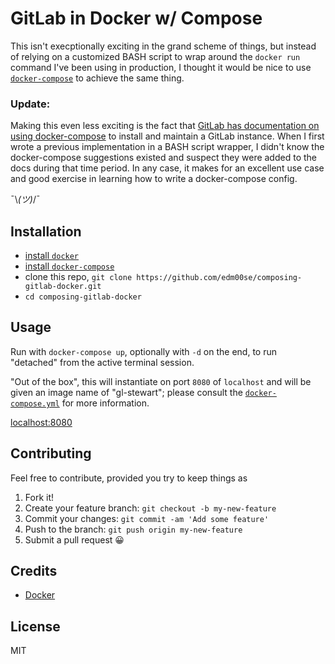 # GitLab in Docker w/ Compose

This isn't execptionally exciting in the grand scheme of things, but instead of relying on a customized BASH script to wrap around the `docker run` command I've been using in production, I thought it would be nice to use [`docker-compose`](https://docs.docker.com/compose/) to achieve the same thing.

### Update:

Making this even less exciting is the fact that [GitLab has documentation on using docker-compose](https://docs.gitlab.com/omnibus/docker/#install-gitlab-using-docker-compose) to install and maintain a GitLab instance. When I first wrote a previous implementation in a BASH script wrapper, I didn't know the docker-compose suggestions existed and suspect they were added to the docs during that time period. In any case, it makes for an excellent use case and good exercise in learning how to write a docker-compose config.

¯\\_(ツ)_/¯

## Installation

- [install `docker`](https://www.docker.com/)
- [install `docker-compose`](https://docs.docker.com/compose/install/)
- clone this repo, `git clone https://github.com/edm00se/composing-gitlab-docker.git`
- `cd composing-gitlab-docker`

## Usage

Run with `docker-compose up`, optionally with `-d` on the end, to run "detached" from the active terminal session.

"Out of the box", this will instantiate on port `8080` of `localhost` and will be given an image name of "gl-stewart"; please consult the [`docker-compose.yml`](/docker-compose.yml) for more information.

[localhost:8080](http://localhost:8080/)

## Contributing

Feel free to contribute, provided you try to keep things as 

1. Fork it!
2. Create your feature branch: `git checkout -b my-new-feature`
3. Commit your changes: `git commit -am 'Add some feature'`
4. Push to the branch: `git push origin my-new-feature`
5. Submit a pull request 😀

## Credits

- [Docker](https://www.docker.com/)

## License

MIT
